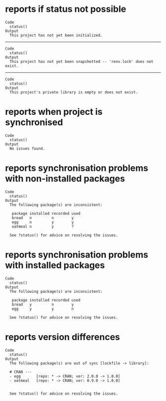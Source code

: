 # reports if status not possible

    Code
      status()
    Output
      This project has not yet been initialized.

---

    Code
      status()
    Output
      This project has not yet been snapshotted -- 'renv.lock' does not exist.

---

    Code
      status()
    Output
      This project's private library is empty or does not exist.

# reports when project is synchronised

    Code
      status()
    Output
      No issues found.

# reports synchronisation problems with non-installed packages

    Code
      status()
    Output
      The following package(s) are inconsistent:
      
       package installed recorded used
       bread   n         n        y   
       egg     n         y        y   
       oatmeal n         y        ?   
      
      See ?status() for advice on resolving the issues.

# reports synchronisation problems with installed packages

    Code
      status()
    Output
      The following package(s) are inconsistent:
      
       package installed recorded used
       bread   y         n        y   
       egg     y         y        n   
      
      See ?status() for advice on resolving the issues.

# reports version differences

    Code
      status()
    Output
      The following package(s) are out of sync [lockfile -> library]:
      
      # CRAN ---
      - egg       [repo: * -> CRAN; ver: 2.0.0 -> 1.0.0]
      - oatmeal   [repo: * -> CRAN; ver: 0.9.0 -> 1.0.0]
      
      
      See ?status() for advice on resolving the issues.

